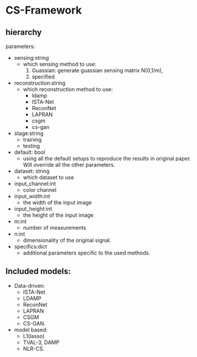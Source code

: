 # CS-Framework

## hierarchy

parameters:

* sensing:string
    * which sensing method to use: 
        1. Guassian: generate guassian sensing matrix N(0,1/m), 
        2. specified
* reconstruction:string
    * which reconstruction method to use: 
        * ldamp
        * ISTA-Net
        * ReconNet
        * LAPRAN
        * csgm
        * cs-gan
* stage:string
    * training
    * testing
* default: bool
    * using all the default setups to reproduce the results in original paper. Will override all the other parameters.
* dataset: string
    * which dataset to use
* input_channel:int
    * color channel
* input_width:int
    * the width of the input image
* input_height:int
    * the height of the input image
* m:int
    * number of measurements
* n:int
    * dimensionality of the original signal.
* specifics:dict
    * additional parameters specific to the used methods.

## Included models:

* Data-driven: 
    * ISTA-Net
    * LDAMP
    * ReconNet
    * LAPRAN
    * CSGM
    * CS-GAN.
* model based: 
    * L1(lasso)
    * TVAL-3, DAMP
    * NLR-CS.